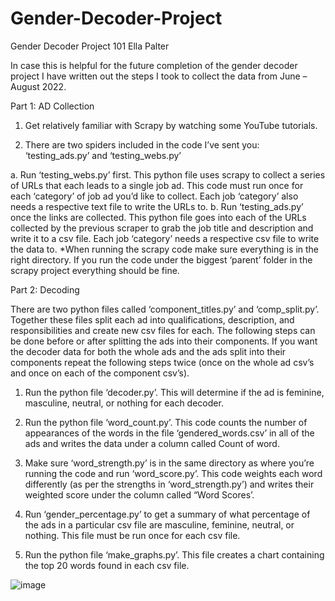 # Gender-Decoder-Project
Gender Decoder Project 101
Ella Palter

In case this is helpful for the future completion of the gender decoder project I have written out the steps I took to collect the data from June – August 2022.

Part 1: AD Collection

1.	Get relatively familiar with Scrapy by watching some YouTube tutorials. 

2.	There are two spiders included in the code I’ve sent you: ‘testing_ads.py’ and ‘testing_webs.py’

a.	Run ‘testing_webs.py’ first. This python file uses scrapy to collect a series of URLs that each leads to a single job ad. This code must run once for each ‘category’ of job ad you’d like to collect. Each job ‘category’ also needs a respective text file to write the URLs to.
b.	Run ‘testing_ads.py’ once the links are collected. This python file goes into each of the URLs collected by the previous scraper to grab the job title and description and write it to a csv file. Each job ‘category’ needs a respective csv file to write the data to. 
*When running the scrapy code make sure everything is in the right directory. If you run the code under the biggest ‘parent’ folder in the scrapy project everything should be fine.

Part 2: Decoding

There are two python files called ‘component_titles.py’ and ‘comp_split.py’. Together these files split each ad into qualifications, description, and responsibilities and create new csv files for each. The following steps can be done before or after splitting the ads into their components. If you want the decoder data for both the whole ads and the ads split into their components repeat the following steps twice (once on the whole ad csv’s and once on each of the component csv’s).

1.	Run the python file ‘decoder.py’. This will determine if the ad is feminine, masculine, neutral, or nothing for each decoder. 

2.	Run the python file ‘word_count.py’. This code counts the number of appearances of the words in the file ‘gendered_words.csv’ in all of the ads and writes the data under a column called Count of word.

3.	Make sure ‘word_strength.py’ is in the same directory as where you’re running the code and run ‘word_score.py’. This code weights each word differently (as per the strengths in ‘word_strength.py’) and writes their weighted score under the column called “Word Scores’. 

4.	Run ‘gender_percentage.py’ to get a summary of what percentage of the ads in a particular csv file are masculine, feminine, neutral, or nothing. This file must be run once for each csv file. 

5.	Run the python file ‘make_graphs.py’. This file creates a chart containing the top 20 words found in each csv file. 

![image](https://user-images.githubusercontent.com/110196682/186507840-6bf03186-cc52-49cb-97bc-641c7bca9414.png)
